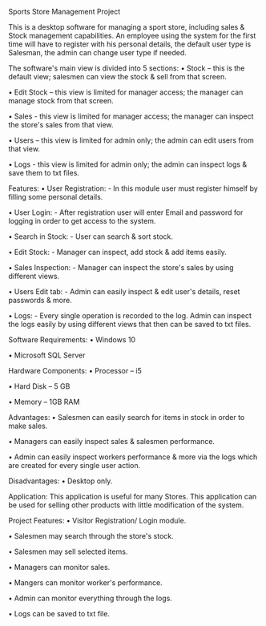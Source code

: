 Sports Store Management Project

This is a desktop software for managing a sport store, including sales & Stock management capabilities.
An employee using the system for the first time will have to register with his personal details, the default user type is Salesman, the admin can change user type if needed.

The software's main view is divided into 5 sections:
•	Stock – this is the default view; salesmen can view the stock & sell from that screen.

•	Edit Stock – this view is limited for manager access; the manager can manage stock from that screen.

•	Sales - this view is limited for manager access; the manager can inspect the store's sales from that view.  

•	Users – this view is limited for admin only; the admin can edit users from that view.

•	Logs - this view is limited for admin only; the admin can inspect logs & save them to txt files.



Features:
•	User Registration: - In this module user must register himself by filling some personal details.

•	User Login: - After registration user will enter Email and password for logging in order to get access to the system.

•	Search in Stock: - User can search & sort stock.

•	Edit Stock: - Manager can inspect, add stock & add items easily. 

•	Sales Inspection: - Manager can inspect the store's sales by using different views.

•	Users Edit tab: - Admin can easily inspect & edit user's details, reset passwords & more.

•	 Logs: - Every single operation is recorded to the log. Admin can inspect the logs easily by using different views that then can be saved to txt files.


Software Requirements:
•	Windows 10

•	Microsoft SQL Server


Hardware Components:
•	Processor – i5

•	Hard Disk – 5 GB

•	Memory – 1GB RAM


Advantages:
•	Salesmen can easily search for items in stock in order to make sales.

•	Managers can easily inspect sales & salesmen performance.

•	Admin can easily inspect workers performance & more via the logs which are created for every single user action.


Disadvantages:
•	Desktop only.


Application:
This application is useful for many Stores. This application can be used for selling other products with little modification of the system.


Project Features:
•	Visitor Registration/ Login module.

•	Salesmen may search through the store's stock.

•	Salesmen may sell selected items.

•	Managers can monitor sales.

•	Mangers can monitor worker's performance.

•	Admin can monitor everything through the logs.

•	Logs can be saved to txt file.
